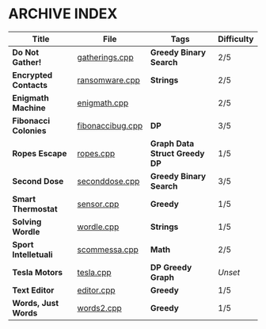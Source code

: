 # ARCHIVE INDEX

| Title                  | File                                                    | Tags                                        | Difficulty |
| ---------------------- | ------------------------------------------------------- | ------------------------------------------- | ---------- |
| **Do Not Gather!**     | [gatherings.cpp](Do_Not_gather!/gatherings.cpp)         | **Greedy** **Binary Search**                | 2/5        |
| **Encrypted Contacts** | [ransomware.cpp](Encrypted_Contacts/ransomware.cpp)     | **Strings**                                 | 2/5        |
| **Enigmath Machine**   | [enigmath.cpp](Enigmath_Machine/enigmath.cpp)           |                                             | 2/5        |
| **Fibonacci Colonies** | [fibonaccibug.cpp](Fibonacci_Colonies/fibonaccibug.cpp) | **DP**                                      | 3/5        |
| **Ropes Escape**       | [ropes.cpp](Ropes_Excape/ropes.cpp)                     | **Graph** **Data Struct** **Greedy** **DP** | 1/5        |
| **Second Dose**        | [seconddose.cpp](Second_Dose/seconddose.cpp)            | **Greedy** **Binary Search**                | 3/5        |
| **Smart Thermostat**   | [sensor.cpp](Smart_Thermostat/sensor.cpp)               | **Greedy**                                  | 1/5        |
| **Solving Wordle**     | [wordle.cpp](Solving_Wordle/wordle.cpp)                 | **Strings**                                 | 1/5        |
| **Sport Intelletuali** | [scommessa.cpp](Sport_intellettuali/scommessa.cpp)      | **Math**                                    | 2/5        |
| **Tesla Motors**       | [tesla.cpp](Tesla_Motors/tesla.cpp)                     | **DP** **Greedy** **Graph**                 | *Unset*    |
| **Text Editor**        | [editor.cpp](Text_Editor/editor.cpp)                    | **Greedy**                                  | 1/5        |
| **Words, Just Words**  | [words2.cpp](Words_Just_Words/words2.cpp)               | **Greedy**                                  | 1/5        |

